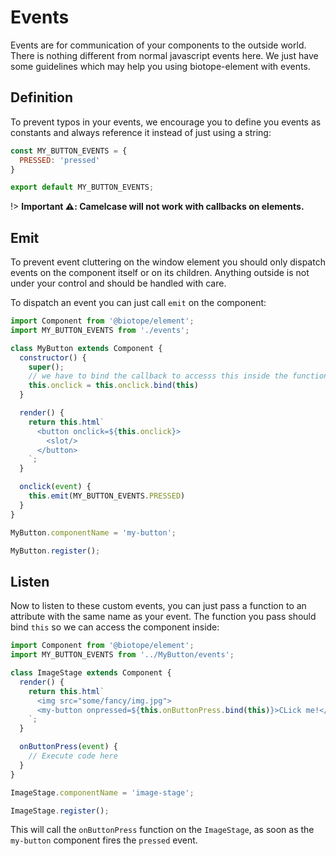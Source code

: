 # Events
Events are for communication of your 
components to the outside world.
There is nothing different from normal 
javascript events here. We just have some 
guidelines which may help you using 
biotope-element with events.

## Definition
To prevent typos in your events, we encourage you to define you events as constants and always reference it instead of just using a string:
```js
const MY_BUTTON_EVENTS = {
  PRESSED: 'pressed'
}

export default MY_BUTTON_EVENTS;
```

!> __Important ⚠️: Camelcase will not work with callbacks on elements.__

## Emit
To prevent event cluttering on the window element you should only dispatch events on the component itself or on its children. Anything outside is not under your control and should be handled with care.

To dispatch an event you can just call `emit` on the component:

```js
import Component from '@biotope/element';
import MY_BUTTON_EVENTS from './events';

class MyButton extends Component {
  constructor() {
    super();
    // we have to bind the callback to accesss this inside the function
    this.onclick = this.onclick.bind(this)
  }

  render() {
    return this.html`
      <button onclick=${this.onclick}>
        <slot/>
      </button>
    `;
  }

  onclick(event) {
    this.emit(MY_BUTTON_EVENTS.PRESSED)
  }
}

MyButton.componentName = 'my-button';

MyButton.register();
```

## Listen
Now to listen to these custom events, you can just pass a function to an attribute with the same name as your event. The function you pass should bind `this` so we can access the component inside:

```js
import Component from '@biotope/element';
import MY_BUTTON_EVENTS from '../MyButton/events';

class ImageStage extends Component {
  render() {
    return this.html`
      <img src="some/fancy/img.jpg"> 
      <my-button onpressed=${this.onButtonPress.bind(this)}>CLick me!</button>
    `;
  }

  onButtonPress(event) {
    // Execute code here
  }
}

ImageStage.componentName = 'image-stage';

ImageStage.register();
```

This will call the `onButtonPress` function on the `ImageStage`, as soon as the `my-button` component fires the `pressed` event.

